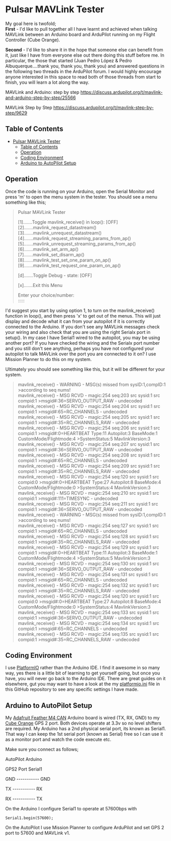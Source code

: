 # Pulsar MAVLink Tester

My goal here is twofold;  
**First** - I'd like to pull together all I have learnt and achieved when talking MAVLink between an Arduino board and ArduPilot running on my Flight Controller (Cube Orange).

**Second** - I'd like to share it in the hope that someone else can benefit from it, just like I have from everyone else out there doing this stuff before me.  In particular, the those that started (Juan Pedro López & Pedro Albuquerque....thank you, thank you, thank you) and answered questions in the following two threads in the ArduPilot forum.  I would highly encourage anyone interested in this space to read both of those threads from start to finish, you will learn a lot along the way.

MAVLink and Arduino: step by step
https://discuss.ardupilot.org/t/mavlink-and-arduino-step-by-step/25566

MAVLink Step by Step
https://discuss.ardupilot.org/t/mavlink-step-by-step/9629

## Table of Contents
- [Pulsar MAVLink Tester](#pulsar-mavlink-tester)
  - [Table of Contents](#table-of-contents)
  - [Operation](#operation)
  - [Coding Environment](#coding-environment)
  - [Arduino to AutoPilot Setup](#arduino-to-autopilot-setup)


## Operation

Once the code is running on your Arduino, open the Serial Monitor and press 'm' to open the menu system in the tester.
You should see a menu something like this;

> Pulsar MAVLink Tester  
>   
>[1].......Toggle mavlink_receive() in loop(): [OFF]  
>[2].......mavlink_request_datastream()  
>[3].......mavlink_unrequest_datastream()  
>[4].......mavlink_request_streaming_params_from_ap()  
>[5].......mavlink_unrequest_streaming_params_from_ap()  
>[6].......mavlink_set_arm_ap()  
>[7].......mavlink_set_disarm_ap()  
>[8].......mavlink_test_set_one_param_on_ap()  
>[9].......mavlink_test_request_one_param_on_ap()  
>  
>[d].......Toggle Debug - state: [OFF]  
>  
>[x].......Exit this Menu  
>  
>Enter your choice/number:   
>:::::


I'd suggest you start by using option 1, to turn on the mavlink_receive() function in loop(), and then press 'x' to get out of the menus.
This will just display and decode what it can from your autopilot if it is correctly connected to the Arduino.  If you don't see any MAVLink messages check your wiring and also check that you are using the right Serialx port in setup().  In my case I have Serial1 wired to the autopilot, you may be using another port?
If you have checked the wiring and the Serialx port number and you still don't see anything, perhaps you have not configured your autopilot to talk MAVLink over the port you are connected to it on?  I use Mission Planner to do this on my system.

Ultimately you should see something like this, but it will be different for your system.

>mavlink_receive() - WARNING - MSG(s) missed from sysID:1,compID:1 >according to seq nums!  
>mavlink_receive() - MSG RCVD - magic:254 seq:203 src sysid:1 src compid:1 >msgid#:36=SERVO_OUTPUT_RAW - undecoded  
>mavlink_receive() - MSG RCVD - magic:254 seq:204 src sysid:1 src compid:1 >msgid#:65=RC_CHANNELS - undecoded  
>mavlink_receive() - MSG RCVD - magic:254 seq:205 src sysid:1 src compid:1 >msgid#:35=RC_CHANNELS_RAW - undecoded  
>mavlink_receive() - MSG RCVD - magic:254 seq:206 src sysid:1 src compid:1 >msgid#:0=HEARTBEAT Type:11 Autopilot:3 BaseMode:1 CustomMode/Flightmode:4 >SystemStatus:5 MavlinkVersion:3  
>mavlink_receive() - MSG RCVD - magic:254 seq:207 src sysid:1 src compid:1 >msgid#:36=SERVO_OUTPUT_RAW - undecoded  
>mavlink_receive() - MSG RCVD - magic:254 seq:208 src sysid:1 src compid:1 >msgid#:65=RC_CHANNELS - undecoded  
>mavlink_receive() - MSG RCVD - magic:254 seq:209 src sysid:1 src compid:1 >msgid#:35=RC_CHANNELS_RAW - undecoded  
>mavlink_receive() - MSG RCVD - magic:254 seq:120 src sysid:1 src compid:0 >msgid#:0=HEARTBEAT Type:27 Autopilot:8 BaseMode:4 CustomMode/Flightmode:0 >SystemStatus:4 MavlinkVersion:3  
>mavlink_receive() - MSG RCVD - magic:254 seq:210 src sysid:1 src compid:1 >msgid#:111=TIMESYNC - undecoded  
>mavlink_receive() - MSG RCVD - magic:254 seq:211 src sysid:1 src compid:1 >msgid#:36=SERVO_OUTPUT_RAW - undecoded  
>mavlink_receive() - WARNING - MSG(s) missed from sysID:1,compID:1 >according to seq nums!  
>mavlink_receive() - MSG RCVD - magic:254 seq:127 src sysid:1 src compid:1 >msgid#:65=RC_CHANNELS - undecoded  
>mavlink_receive() - MSG RCVD - magic:254 seq:128 src sysid:1 src compid:1 >msgid#:35=RC_CHANNELS_RAW - undecoded  
>mavlink_receive() - MSG RCVD - magic:254 seq:129 src sysid:1 src compid:1 >msgid#:0=HEARTBEAT Type:11 Autopilot:3 BaseMode:1 CustomMode/Flightmode:4 >SystemStatus:5 MavlinkVersion:3  
>mavlink_receive() - MSG RCVD - magic:254 seq:130 src sysid:1 src compid:1 >msgid#:36=SERVO_OUTPUT_RAW - undecoded  
>mavlink_receive() - MSG RCVD - magic:254 seq:131 src sysid:1 src compid:1 >msgid#:65=RC_CHANNELS - undecoded  
>mavlink_receive() - MSG RCVD - magic:254 seq:132 src sysid:1 src compid:1 >msgid#:35=RC_CHANNELS_RAW - undecoded  
>mavlink_receive() - MSG RCVD - magic:254 seq:120 src sysid:1 src compid:0 >msgid#:0=HEARTBEAT Type:27 Autopilot:8 BaseMode:4 CustomMode/Flightmode:0 >SystemStatus:4 MavlinkVersion:3  
>mavlink_receive() - MSG RCVD - magic:254 seq:133 src sysid:1 src compid:1 >msgid#:36=SERVO_OUTPUT_RAW - undecoded  
>mavlink_receive() - MSG RCVD - magic:254 seq:134 src sysid:1 src compid:1 >msgid#:65=RC_CHANNELS - undecoded  
>mavlink_receive() - MSG RCVD - magic:254 seq:135 src sysid:1 src compid:1 >msgid#:35=RC_CHANNELS_RAW - undecoded  



## Coding Environment

I use [PlatformIO](https://platformio.org) rather than the Arduino IDE.  I find it awesome in so many way, yes there is a little bit of learning to get yourself going, but once you have, you will never go back to the Arduino IDE. There are great guides on it elsewhere, gut you may want to have a look at the my [platformio.ini](https://github.com/pauljeffress/Pulsar-MAVLink-Tester/blob/master/platformio.ini) file in this GitHub repository to see any specific settings I have made.

## Arduino to AutoPilot Setup

My [Adafruit Feather M4 CAN](https://www.adafruit.com/product/4759) Arduino board is wired (TX, RX, GND) to my [Cube Orange](https://ardupilot.org/copter/docs/common-thecubeorange-overview.html) GPS 2 port. Both devices operate at 3.3v so no level shifters are required. My Arduino has a 2nd physical serial port, its known as Serial1. That way I can keep the 1st serial port (known as Serial) free so I can use it as a monitor port and watch the code execute etc.

Make sure you connect as follows;

AutoPilot       Arduino

GPS2 Port       Serial1

GND ----------- GND

TX  ----------- RX

RX  ----------- TX

On the Arduino I configure Serial1 to operate at 57600bps with

    Serial1.begin(57600);

On the AutoPilot I use Mission Planner to configure ArduPilot and set GPS 2 port to 57600 and MAVLink v1.

